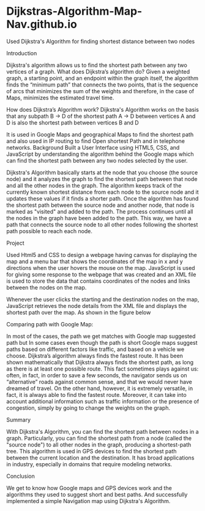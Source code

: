# Dijkstras-Algorithm-Map-Nav.github.io
Used Dijkstra's Algorithm for finding shortest distance between two nodes


Introduction

Dijkstra's algorithm allows us to find the shortest path between any two vertices of a graph.
What does Dijkstra’s algorithm do? Given a weighted graph, a starting point, and an endpoint within the graph itself, the algorithm finds the “minimum path” that connects the two points, that is the sequence of arcs that minimizes the sum of the weights and therefore, in the case of Maps, minimizes the estimated travel time.
 
How does Dijkstra’s Algorithm work? Dijkstra's Algorithm works on the basis that any subpath B -> D of the shortest path A -> D between vertices A and D is also the shortest path between vertices B and D


 It is used in Google Maps and geographical Maps to find the shortest path and also used in    IP routing to find Open shortest Path and in telephone networks.
Background
Built a User Interface using HTML5, CSS, and JavaScript by understanding the algorithm behind the Google maps which can find the shortest path between any two nodes selected by the user.
 
  
Dijkstra's Algorithm basically starts at the node that you choose (the source node) and it analyzes the graph to find the shortest path between that node and all the other nodes in the graph.
The algorithm keeps track of the currently known shortest distance from each node to the source node and it updates these values if it finds a shorter path.
Once the algorithm has found the shortest path between the source node and another node, that node is marked as "visited" and added to the path.
The process continues until all the nodes in the graph have been added to the path. This way, we have a path that connects the source node to all other nodes following the shortest path possible to reach each node.
 
 
Project

Used Html5 and CSS to design a webpage having canvas for displaying the map and a menu bar that shows the coordinates of the map in x and y directions when the user hovers the mouse on the map.
 JavaScript is used for giving some response to the webpage that was created and an XML file is used to store the data that contains coordinates of the nodes and links between the nodes on the map.

Whenever the user clicks the starting and the destination nodes on the map, JavaScript retrieves the node details from the XML file and displays the shortest path over the map.
As shown in the figure below

Comparing  path with Google Map:

In most of the cases, the path we get matches with Google map suggested path but
In some cases even though the path is short Google maps suggest paths based on different factors like traffic, and based on a vehicle we choose.
Dijkstra’s algorithm always finds the fastest route. It has been shown mathematically that Dijkstra always finds the shortest path, as long as there is at least one possible route. This fact sometimes plays against us: often, in fact, in order to save a few seconds, the navigator sends us on “alternative” roads against common sense, and that we would never have dreamed of travel. On the other hand, however, it is extremely versatile, in fact, it is always able to find the fastest route. Moreover, it can take into account additional information such as traffic information or the presence of congestion, simply by going to change the weights on the graph.


Summary

With Dijkstra's Algorithm, you can find the shortest path between nodes in a graph. Particularly, you can find the shortest path from a node (called the "source node") to all other nodes in the graph, producing a shortest-path tree.
This algorithm is used in GPS devices to find the shortest path between the current location and the destination. It has broad applications in industry, especially in domains that require modeling networks.
 
Conclusion

We get to know how Google maps and GPS devices work and the algorithms they used to suggest short and best paths. And successfully implemented a simple Navigation map using Dijkstra's Algorithm.
